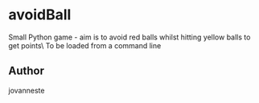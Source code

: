 # avoidBall
Small Python game - aim is to avoid red balls whilst hitting yellow balls to get points\\
To be loaded from a command line

## Author 
jovanneste 

